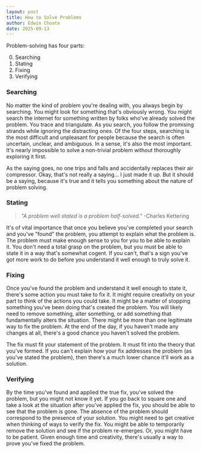 ```yaml
---
layout: post
title: How to Solve Problems
author: Edwin Choate
date: 2025-09-13
---
```


Problem-solving has four parts: 

0. Searching
0. Stating
0. Fixing
0. Verifying

### Searching

No matter the kind of problem you're dealing with, you always begin by searching. You might look for something that's obviously wrong. You might search the internet for something written by folks who've already solved the problem. You trace and triangulate. As you search, you follow the promising strands while ignoring the distracting ones. Of the four steps, searching is the most difficult and unpleasant for people because the search is often uncertain, unclear, and ambiguous. In a sense, it's also the most important. It's nearly impossible to solve a non-trivial problem without thoroughly exploring it first.

As the saying goes, no one trips and falls and accidentally replaces their air compressor. Okay, that's not really a saying... I just made it up. But it should be a saying, because it's true and it tells you something about the nature of problem solving. 

### Stating

> _"A problem well stated is a problem half-solved."_ -Charles Kettering

It's of vital importance that once you believe you've completed your search and you've "found" the problem, you attempt to explain what the problem is. The problem must make enough sense to you for you to be able to explain it. You don't need a total grasp on the problem, but you must be able to state it in a way that's somewhat cogent. If you can't, that's a sign you've got more work to do before you understand it well enough to truly solve it. 

### Fixing

Once you've found the problem and understand it well enough to state it, there's some action you must take to fix it. It might require creativity on your part to think of the actions you could take. It might be a matter of stopping something you've been doing that's created the problem. You will likely need to remove something, alter something, or add something that fundamentally alters the situation. There might be more than one legitimate way to fix the problem. At the end of the day, if you haven't made any changes at all, there's a good chance you haven't solved the problem. 

The fix must fit your statement of the problem. It must fit into the theory that you've formed. If you can't explain how your fix addresses the problem (as you've stated the problem), then there's a much lower chance it'll work as a solution. 

### Verifying 

By the time you've found and applied the true fix, you've solved the problem, but you might not know it yet. If you go back to square one and take a look at the situation after you've applied the fix, you should be able to see that the problem is gone. The absence of the problem should correspond to the presence of your solution. You might need to get creative when thinking of ways to verify the fix. You might be able to temporarily remove the solution and see if the problem re-emerges. Or, you might have to be patient. Given enough time and creativity, there's usually a way to prove you've fixed the problem.